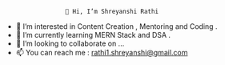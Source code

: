                      👋 Hi, I’m Shreyanshi Rathi
- 👀 I’m interested in Content Creation , Mentoring and Coding .
- 🌱 I’m currently learning MERN Stack and DSA .
- 💞️ I’m looking to collaborate on ...
- 📫 You can reach me : rathi1.shreyanshi@gmail.com


<!---
rathishreya/rathishreya is a ✨ special ✨ repository because its `README.md` (this file) appears on your GitHub profile.
You can click the Preview link to take a look at your changes.
--->
